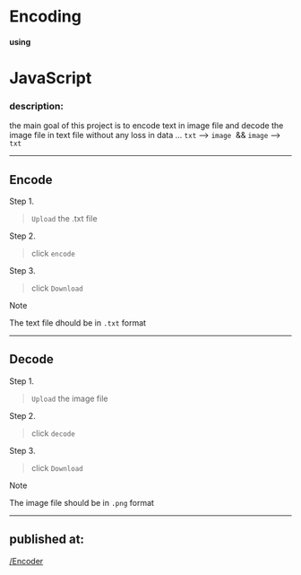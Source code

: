# Encoding

#### using

# JavaScript

### description:
the main goal of this project is to encode text in image file and decode the image file in text file without any loss in data ...
`txt` --> `image`  && `image` --> `txt`




---

## Encode

Step 1.
> `Upload` the .txt file 

Step 2.
>click `encode`

Step 3.
>click `Download`

> [!NOTE]
>The text file dhould be in  `.txt` format


___

## Decode

Step 1.
> `Upload` the image file 

Step 2.
>click `decode`

Step 3.
>click `Download`


> [!NOTE]
>The image file should be in `.png` format

___

## published at:
[/Encoder](https://imposter404.github.io/Encoder)